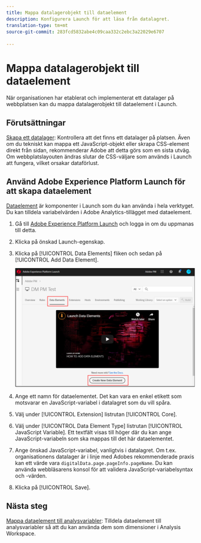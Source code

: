 ```yaml
---
title: Mappa datalagerobjekt till dataelement
description: Konfigurera Launch för att läsa från datalagret.
translation-type: tm+mt
source-git-commit: 283fcd5832abe4c09caa332c2ebc3a22029e6707

---
```



# Mappa datalagerobjekt till dataelement

När organisationen har etablerat och implementerat ett datalager på webbplatsen kan du mappa datalagerobjekt till dataelement i Launch.

## Förutsättningar

[Skapa ett datalager](../prepare/data-layer.md): Kontrollera att det finns ett datalager på platsen. Även om du tekniskt kan mappa ett JavaScript-objekt eller skrapa CSS-element direkt från sidan, rekommenderar Adobe att detta görs som en sista utväg. Om webbplatslayouten ändras slutar de CSS-väljare som används i Launch att fungera, vilket orsakar dataförlust.

## Använd Adobe Experience Platform Launch för att skapa dataelement

[Dataelement](https://docs.adobe.com/content/help/en/launch/using/reference/manage-resources/data-elements.html#create-a-data-element) är komponenter i Launch som du kan använda i hela verktyget. Du kan tilldela variabelvärden i Adobe Analytics-tillägget med dataelement.

1. Gå till [Adobe Experience Platform Launch](https://launch.adobe.com) och logga in om du uppmanas till detta.
1. Klicka på önskad Launch-egenskap.
1. Klicka på [!UICONTROL Data Elements] fliken och sedan på [!UICONTROL Add Data Element].

   ![skapa dataelement](assets/createelement.png)

1. Ange ett namn för dataelementet. Det kan vara en enkel etikett som motsvarar en JavaScript-variabel i datalagret som du vill spåra.
1. Välj under [!UICONTROL Extension] listrutan [!UICONTROL Core].
1. Välj under [!UICONTROL Data Element Type] listrutan [!UICONTROL JavaScript Variable]. Ett textfält visas till höger där du kan ange JavaScript-variabeln som ska mappas till det här dataelementet.
1. Ange önskad JavaScript-variabel, vanligtvis i datalagret. Om t.ex. organisationens datalager är i linje med Adobes rekommenderade praxis kan ett värde vara `digitalData.page.pageInfo.pageName`. Du kan använda webbläsarens konsol för att validera JavaScript-variabelsyntax och -värden.
1. Klicka på [!UICONTROL Save].

## Nästa steg

[Mappa dataelement till analysvariabler](elements-to-variable.md): Tilldela dataelement till analysvariabler så att du kan använda dem som dimensioner i Analysis Workspace.
